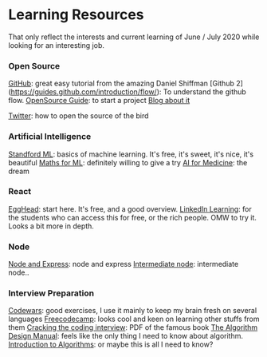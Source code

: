 # Learning Resources

That only reflect the interests and current learning of June / July 2020 while looking for an interesting job. 

### Open Source
[GitHub](https://www.youtube.com/playlist?list=PLRqwX-V7Uu6ZF9C0YMKuns9sLDzK6zoiV): great easy tutorial from the amazing Daniel Shiffman
[Github 2] (https://guides.github.com/introduction/flow/): To understand the github flow. 
[OpenSource Guide](https://opensource.guide/): to start a project
[Blog about it](https://pages.github.com/)

[Twitter](https://twitter.github.io/): how to open the source of the bird

### Artificial Intelligence
[Standford ML](https://www.coursera.org/learn/machine-learning/home/welcome): basics of machine learning. It's free, it's sweet, it's nice, it's beautiful
[Maths for ML](https://www.coursera.org/specializations/mathematics-machine-learning#about): definitely willing to give a try
[AI for Medicine](https://www.coursera.org/specializations/ai-for-medicine#courses): the dream

### React
[EggHead](https://egghead.io/lessons/react-create-a-simple-reusable-react-component-2d343246): start here. It's free, and a good overview. 
[LinkedIn Learning](https://www.linkedin.com/learning/learning-react-js-5/getting-started-with-react?pathUrn=urn%3Ali%3AlyndaLearningPath%3A593715e0498e9e9be7fb8506&u=42408908): for the students who can access this for free, or the rich people. OMW to try it. Looks a bit more in depth. 

### Node
[Node and Express](https://lab.github.com/everydeveloper/introduction-to-node-with-express): node and express
[Intermediate node](https://lab.github.com/everydeveloper/intermediate-nodejs-course): intermediate node..

### Interview Preparation
[Codewars](https://www.codewars.com/users/0oooo): good exercises, I use it mainly to keep my brain fresh on several languages
[Freecodecamp](https://www.freecodecamp.org/learn/): looks cool and keen on learning other stuffs from them 
[Cracking the coding interview](http://www.ahmed-badawy.com/blog/wp-content/uploads/2018/10/Cracking-the-Coding-Interview-6th-Edition-189-Programming-Questions-and-Solutions.pdf): PDF of the famous book
[The Algorithm Design Manual](http://mimoza.marmara.edu.tr/~msakalli/cse706_12/SkienaTheAlgorithmDesignManual.pdf): feels like the only thing I need to know about algorithm. 
[Introduction to Algorithms](http://ressources.unisciel.fr/algoprog/s00aaroot/aa00module1/res/%5BCormen-AL2011%5DIntroduction_To_Algorithms-A3.pdf): or maybe this is all I need to know?
